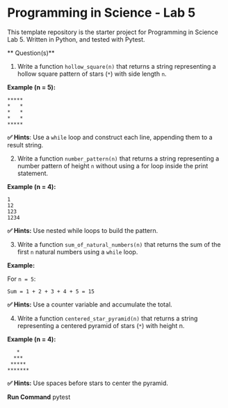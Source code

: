 # Programming in Science - Lab 5
This template repository is the starter project for Programming in Science Lab 5. Written in Python, and tested with Pytest.

** Question(s)**
1. Write a function `hollow_square(n)` that returns a string representing a hollow square pattern of stars (`*`) with side length `n`.

**Example (n = 5):**

```
*****
*   *
*   *
*   *
*****
```

**✅ Hints**: Use a `while` loop and construct each line, appending them to a result string.

2. Write a function `number_pattern(n)` that returns a string representing a number pattern of height `n` without using a for loop inside the print statement.

**Example (n = 4):**

```
1
12
123
1234
```
**✅ Hints:** Use nested while loops to build the pattern.

3. Write a function `sum_of_natural_numbers(n)` that returns the sum of the first `n` natural numbers using a `while` loop.

**Example:**

For `n = 5`:

`Sum = 1 + 2 + 3 + 4 + 5 = 15`

**✅ Hints:** Use a counter variable and accumulate the total.

4. Write a function `centered_star_pyramid(n)` that returns a string representing a centered pyramid of stars (`*`) with height n.

**Example (n = 4):**
```
   *
  ***
 *****
*******
```

**✅ Hints:** Use spaces before stars to center the pyramid.

**Run Command**
pytest
